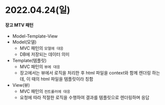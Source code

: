 # 2022.04.24(일)

#### 장고 MTV 패턴
+ Model-Template-View
+ Model(모델)
    - MVC 패턴의 `모델에 대응`
    - DB에 저장되는 데이터 의미
+ Template(템플릿)
    - MVC 패턴의 `뷰에 대응`
    - 장고에서는 뷰에서 로직을 처리한 후 html 파일을 context와 함께 렌더링 하는데, 이 때의 html 파일을 템플릿이라 칭함
+ View(뷰)
    - MVC 패턴의 `컨트롤러에 대응`
    - 요청에 따라 적절한 로직을 수행하여 결과를 템플릿으로 렌더링하며 응답
